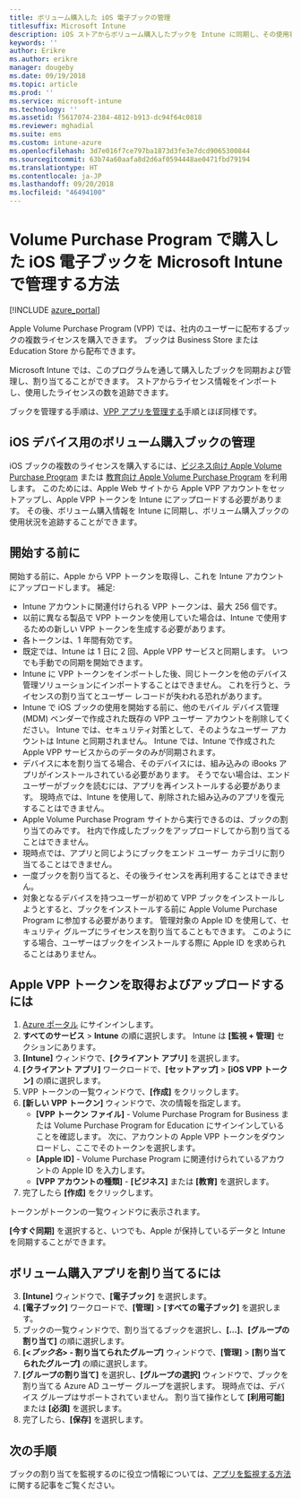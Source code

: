 ```yaml
---
title: ボリューム購入した iOS 電子ブックの管理
titlesuffix: Microsoft Intune
description: iOS ストアからボリューム購入したブックを Intune に同期し、その使用状況を管理および追跡する方法について説明します。
keywords: ''
author: Erikre
ms.author: erikre
manager: dougeby
ms.date: 09/19/2018
ms.topic: article
ms.prod: ''
ms.service: microsoft-intune
ms.technology: ''
ms.assetid: f5617074-2384-4812-b913-dc94f64c0818
ms.reviewer: mghadial
ms.suite: ems
ms.custom: intune-azure
ms.openlocfilehash: 3d7e016f7ce797ba1873d3fe3e7dcd9065300844
ms.sourcegitcommit: 63b74a60aafa8d2d6af0594448ae0471fbd79194
ms.translationtype: HT
ms.contentlocale: ja-JP
ms.lasthandoff: 09/20/2018
ms.locfileid: "46494100"
---
```

# <a name="how-to-manage-ios-ebooks-you-purchased-through-a-volume-purchase-program-with-microsoft-intune"></a>Volume Purchase Program で購入した iOS 電子ブックを Microsoft Intune で管理する方法


[!INCLUDE [azure_portal](./includes/azure_portal.md)]

Apple Volume Purchase Program (VPP) では、社内のユーザーに配布するブックの複数ライセンスを購入できます。 ブックは Business Store または Education Store から配布できます。

Microsoft Intune では、このプログラムを通して購入したブックを同期および管理し、割り当てることができます。 ストアからライセンス情報をインポートし、使用したライセンスの数を追跡できます。

ブックを管理する手順は、[VPP アプリを管理する](vpp-apps-ios.md)手順とほぼ同様です。

## <a name="manage-volume-purchased-books-for-ios-devices"></a>iOS デバイス用のボリューム購入ブックの管理
iOS ブックの複数のライセンスを購入するには、[ビジネス向け Apple Volume Purchase Program](http://www.apple.com/business/vpp/) または [教育向け Apple Volume Purchase Program](http://volume.itunes.apple.com/us/store) を利用します。 このためには、Apple Web サイトから Apple VPP アカウントをセットアップし、Apple VPP トークンを Intune にアップロードする必要があります。  その後、ボリューム購入情報を Intune に同期し、ボリューム購入ブックの使用状況を追跡することができます。

## <a name="before-you-start"></a>開始する前に
開始する前に、Apple から VPP トークンを取得し、これを Intune アカウントにアップロードします。 補足:

* Intune アカウントに関連付けられる VPP トークンは、最大 256 個です。
* 以前に異なる製品で VPP トークンを使用していた場合は、Intune で使用するための新しい VPP トークンを生成する必要があります。
* 各トークンは、1 年間有効です。
* 既定では、Intune は 1 日に 2 回、Apple VPP サービスと同期します。 いつでも手動での同期を開始できます。
* Intune に VPP トークンをインポートした後、同じトークンを他のデバイス管理ソリューションにインポートすることはできません。 これを行うと、ライセンスの割り当てとユーザー レコードが失われる恐れがあります。
* Intune で iOS ブックの使用を開始する前に、他のモバイル デバイス管理 (MDM) ベンダーで作成された既存の VPP ユーザー アカウントを削除してください。 Intune では、セキュリティ対策として、そのようなユーザー アカウントは Intune と同期されません。 Intune では、Intune で作成された Apple VPP サービスからのデータのみが同期されます。
* デバイスに本を割り当てる場合、そのデバイスには、組み込みの iBooks アプリがインストールされている必要があります。 そうでない場合は、エンド ユーザーがブックを読むには、アプリを再インストールする必要があります。 現時点では、Intune を使用して、削除された組み込みのアプリを復元することはできません。
* Apple Volume Purchase Program サイトから実行できるのは、ブックの割り当てのみです。 社内で作成したブックをアップロードしてから割り当てることはできません。
* 現時点では、アプリと同じようにブックをエンド ユーザー カテゴリに割り当てることはできません。
* 一度ブックを割り当てると、その後ライセンスを再利用することはできません。
* 対象となるデバイスを持つユーザーが初めて VPP ブックをインストールしようとすると、ブックをインストールする前に Apple Volume Purchase Program に参加する必要があります。 管理対象の Apple ID を使用して、セキュリティ グループにライセンスを割り当てることもできます。 このようにする場合、ユーザーはブックをインストールする際に Apple ID を求められることはありません。

## <a name="to-get-and-upload-an-apple-vpp-token"></a>Apple VPP トークンを取得およびアップロードするには

1. [Azure ポータル](https://portal.azure.com) にサインインします。
2. **すべてのサービス** > **Intune** の順に選択します。 Intune は **[監視 + 管理]** セクションにあります。
3. **[Intune]** ウィンドウで、**[クライアント アプリ]** を選択します。
1.  **[クライアント アプリ]** ワークロードで、**[セットアップ]** > **[iOS VPP トークン]** の順に選択します。
2.  VPP トークンの一覧ウィンドウで、**[作成]** をクリックします。
3.  **[新しい VPP トークン]** ウィンドウで、次の情報を指定します。
    - **[VPP トークン ファイル]** - Volume Purchase Program for Business または Volume Purchase Program for Education にサインインしていることを確認します。 次に、アカウントの Apple VPP トークンをダウンロードし、ここでそのトークンを選択します。
    - **[Apple ID]** - Volume Purchase Program に関連付けられているアカウントの Apple ID を入力します。
    - **[VPP アカウントの種類]** - **[ビジネス]** または **[教育]** を選択します。
4. 完了したら **[作成]** をクリックします。

トークンがトークンの一覧ウィンドウに表示されます。


**[今すぐ同期]** を選択すると、いつでも、Apple が保持しているデータと Intune を同期することができます。

## <a name="to-assign-a-volume-purchased-app"></a>ボリューム購入アプリを割り当てるには

3. **[Intune]** ウィンドウで、**[電子ブック]** を選択します。
1. **[電子ブック]** ワークロードで、**[管理]** > **[すべての電子ブック]** を選択します。
2. ブックの一覧ウィンドウで、割り当てるブックを選択し、**[...]**、**[グループの割り当て]** の順に選択します。
3. **[<*ブック名*> - 割り当てられたグループ]** ウィンドウで、**[管理]** > **[割り当てられたグループ]** の順に選択します。
4. **[グループの割り当て]** を選択し、**[グループの選択]** ウィンドウで、ブックを割り当てる Azure AD ユーザー グループを選択します。 現時点では、デバイス グループはサポートされていません。
割り当て操作として **[利用可能]** または **[必須]** を選択します。 
5. 完了したら、**[保存]** を選択します。

## <a name="next-steps"></a>次の手順

ブックの割り当てを監視するのに役立つ情報については、[アプリを監視する方法](apps-monitor.md)に関する記事をご覧ください。






